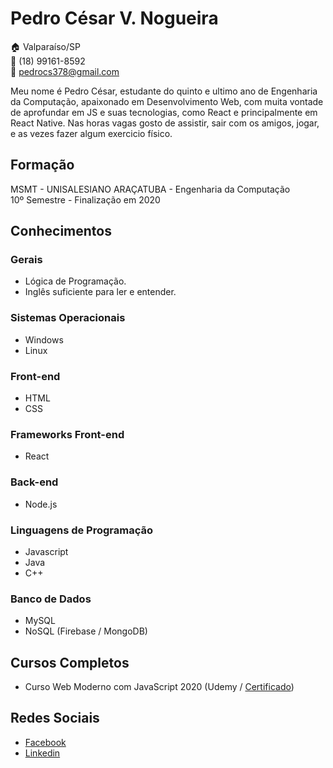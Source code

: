 # Pedro César V. Nogueira

:house: Valparaíso/SP  
:iphone: (18) 99161-8592  
:email: pedrocs378@gmail.com   

Meu nome é Pedro César, estudante do quinto e ultimo ano de Engenharia da Computação, apaixonado em Desenvolvimento Web, com muita vontade de aprofundar em JS e suas tecnologias, como React e principalmente em React Native.
Nas horas vagas gosto de assistir, sair com os amigos, jogar, e as vezes fazer algum exercicio físico.  

## Formação

MSMT - UNISALESIANO ARAÇATUBA - Engenharia da Computação  
10º Semestre - Finalização em 2020  

## Conhecimentos

### Gerais
* Lógica de Programação.
* Inglês suficiente para ler e entender.

### Sistemas Operacionais
* Windows
* Linux

### Front-end
* HTML
* CSS

### Frameworks Front-end
* React

### Back-end
* Node.js

### Linguagens de Programação
* Javascript
* Java
* C++

### Banco de Dados
* MySQL
* NoSQL (Firebase / MongoDB)

## Cursos Completos
* Curso Web Moderno com JavaScript 2020 (Udemy / [Certificado](./certificados/Curso%20Web%20Moderno.pdf))

## Redes Sociais
* [Facebook](https://www.facebook.com/pedrocs378/)
* [Linkedin](https://www.linkedin.com/in/pedro-césar-64a1ab151)


